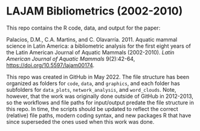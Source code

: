 # LAJAM Bibliometrics (2002-2010)

This repo contains the R code, data, and output for the paper:

Palacios, D.M., C.A. Martins, and C. Olavarría. 2011. Aquatic mammal science in
Latin America: a bibliometric analysis for the first eight years of the Latin
American Journal of Aquatic Mammals (2002-2010). *Latin American Journal of
Aquatic Mammals* 9(2):42-64, https://doi.org/10.5597/lajam00174.

This repo was created in GitHub in May 2022. The file structure has been
organized as folders for `code`, `data`, and `graphics`, and each folder has
subfolders for `data_plots`, `network_analysis`, and `word_clouds`. Note,
however, that the work was originally done outside of GitHub in 2012-2013, so
the workflows and file paths for input/output predate the file structure in this
repo. In time, the scripts should be updated to reflect the correct (relative)
file paths, modern coding syntax, and new packages R that have since superseded
the ones used when this work was done.
